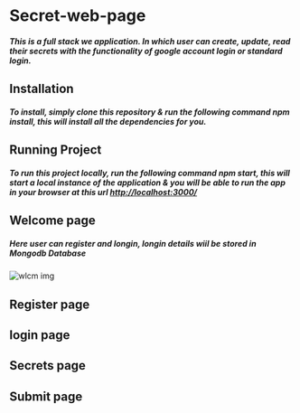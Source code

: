 # Secret-web-page
<h5>This is a full stack we application. In which user can create, update, read their secrets with the functionality of google account login or standard login.</h5>

<h2>Installation</h2>
<h5> To install, simply clone this repository & run the following command npm install, this will install all the dependencies for you. </h5>

<h2>Running Project</h2>
<h5>To run this project locally, run the following command npm start, this will start a local instance of the application & you will be able to run the app in your browser at this url <a href="url">http://localhost:3000/ </a> </h5>

<h2>Welcome page</h2>
<h5>Here user can register and longin, longin details wiil be stored in Mongodb Database</h5>
<img src="C:\Users\mansi\OneDrive\Pictures\Screenshots" alt="wlcm img">

<h2>Register page</h2>


<h2>login page</h2>


<h2>Secrets page</h2>


<h2>Submit page</h2>
